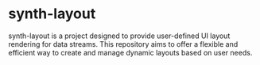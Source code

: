 # synth-layout
synth-layout is a project designed to provide user-defined UI layout rendering for data streams. This repository aims to offer a flexible and efficient way to create and manage dynamic layouts based on user needs.

